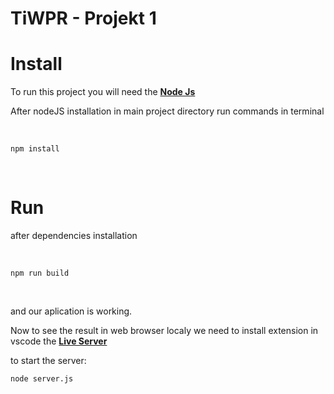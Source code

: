 # TiWPR - Projekt 1
# Install

To run this project you will need the [**Node Js**](https://nodejs.org/)

After nodeJS installation in main project directory run commands in terminal

<br>

```npm install``` 

<br>

# Run

after dependencies installation

<br>

```npm run build```

<br>

and our aplication is working. 

Now to see the result in web browser localy we need to install extension in vscode the [**Live Server**](https://marketplace.visualstudio.com/items?itemName=ritwickdey.LiveServer)


to start the server:

```node server.js```
